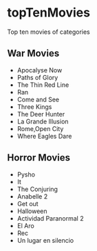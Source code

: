 # topTenMovies
Top ten movies of categories

## War Movies
- Apocalyse Now
- Paths of Glory
- The Thin Red Line
- Ran
- Come and See
- Three Kings
- The Deer Hunter
- La Grande Illusion
- Rome,Open City
- Where Eagles Dare

## Horror Movies
- Pysho
- It
- The Conjuring
- Anabelle 2
- Get out
- Halloween
- Actividad Paranormal 2
- El Aro
- Rec
- Un lugar en silencio
